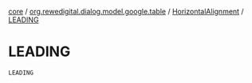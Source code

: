 [core](../../index.md) / [org.rewedigital.dialog.model.google.table](../index.md) / [HorizontalAlignment](index.md) / [LEADING](./-l-e-a-d-i-n-g.md)

# LEADING

`LEADING`